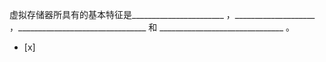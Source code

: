 虚拟存储器所具有的基本特征是_______________________ ，____________________
，________________________________ 和 _______________________________ 。
- [x]  


